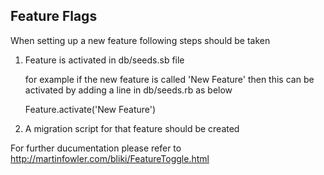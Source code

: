 Feature Flags
-------------

When setting up a new feature following steps should be taken

1. Feature is activated in db/seeds.sb file

    for example if the new feature is called 'New Feature' then this can be activated by adding a line in db/seeds.rb as below
    
    Feature.activate('New Feature')

2.  A migration script for that feature should be created


For further ducumentation please refer to http://martinfowler.com/bliki/FeatureToggle.html



